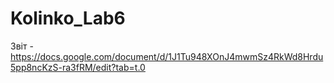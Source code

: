 # Kolinko_Lab6
Звіт - https://docs.google.com/document/d/1J1Tu948XOnJ4mwmSz4RkWd8Hrdu5pp8ncKzS-ra3fRM/edit?tab=t.0
